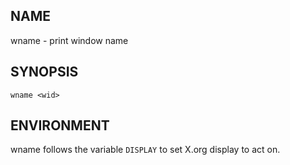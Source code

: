 NAME
----
wname - print window name

SYNOPSIS
--------
    wname <wid>

ENVIRONMENT
-----------
wname follows the variable `DISPLAY` to set X.org display to act on.
